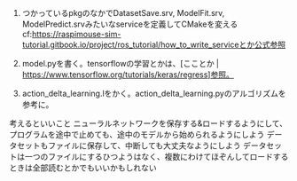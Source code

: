 1. つかっているpkgのなかでDatasetSave.srv, ModelFit.srv, ModelPredict.srvみたいなserviceを定義してCMakeを変える
   cf:https://raspimouse-sim-tutorial.gitbook.io/project/ros_tutorial/how_to_write_serviceとか公式参照

2. model.pyを書く。tensorflowの学習とかは、[こことか | https://www.tensorflow.org/tutorials/keras/regress]参照。
3. action_delta_learning.lをかく。action_delta_learning.pyのアルゴリズムを参考に。


考えるといいこと
ニューラルネットワークを保存する&ロードするようにして、プログラムを途中で止めても、途中のモデルから始められるようにしよう
データセットもファイルに保存して、中断しても大丈夫なようにしよう
データセットは一つのファイルにするひつようはなく、複数にわけてほぞんしてロードするときは全部読むとかでもいいかもしれない

